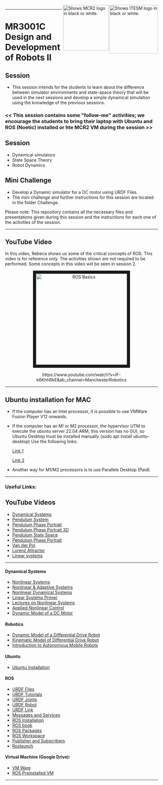 <picture>
  <source media="(prefers-color-scheme: dark)" srcset="https://github.com/ManchesterRoboticsLtd/MR3001B_Design_and_Development_of_Robots_I/blob/main/Misc/Logos/Logotipo%20Vertical%20Bco_Transparente.png">
  <source media="(prefers-color-scheme: light)" srcset="https://github.com/ManchesterRoboticsLtd/MR3001B_Design_and_Development_of_Robots_I/blob/main/Misc/Logos/Logotipo%20Vertical%20Azul%20transparente.png">
  <img alt="Shows ITESM logo in black or white." width="160" align="right">
</picture>

<picture>
  <source media="(prefers-color-scheme: dark)" srcset="https://github.com/ManchesterRoboticsLtd/MR3001B_Design_and_Development_of_Robots_I/blob/main/Misc/Logos/MCR2_Logo_White.png">
  <source media="(prefers-color-scheme: light)" srcset="https://github.com/ManchesterRoboticsLtd/MR3001B_Design_and_Development_of_Robots_I/blob/main/Misc/Logos/MCR2_Logo_Black.png">
  <img alt="Shows MCR2 logo in black or white." width="150" align="right">
</picture>

---
# MR3001C Design and Development of Robots II

  ## Session
  * This session intends for the students to learn about the difference between simulator environments and state-space theory that will be used in the next sessions and develop a simple dynamical simulation using the knowledge of the previous sessions.

### << This session contains some "follow-me" activities; we encourage the students to bring their laptop with Ubuntu and ROS (Noetic) installed or hte MCR2 VM during the session >>

  ## Session
  * Dynamical simulators
  * State Space Theory
  * Robot Dynamics

  ## Mini Challenge
  * Develop a Dynamic simulator for a DC motor using URDF Files.
  * The mini challenge and further instructions for this session are located in the folder Challenge. 

  
  Please note: This repository contains all the necessary files and presentations given during this session and the instructions for each one of the activities of the session.

---

## YouTube Video
  In this video, Rebeca shows us some of the critical concepts of ROS. This video is for reference only. The activities shown are not required to be performed. Some concepts in this video will be seen in session 2.

<a href="http://www.youtube.com/watch?feature=player_embedded&v=IF-k6KhhRkE
" target="_blank"><p align="center"><img src="http://img.youtube.com/vi/IF-k6KhhRkE/0.jpg" 
alt="ROS Basics" width="300" border="10"/></p></a> 

<div align="center"> https://www.youtube.com/watch?v=IF-k6KhhRkE&ab_channel=ManchesterRobotics </div>

---

## Ubuntu installation for MAC
 * If the computer has an Intel processor, it is possible to use  VMWare Fusion Player V12 onwards.
 * If the computer has an M! or M2 processor, the hypervisor UTM to execute the ubuntu server 22.04 ARM, this version has no GUI, so Ubuntu Desktop must be installed manually
    (sudo apt install ubuntu-desktop)
   Use the following links:
   
   [Link 1](https://www.youtube.com/watch?v=O19mv1pe76M)
   
   [Link 2](https://www.youtube.com/watch?v=-XFNUeWhsIQ)
   
 * Another way for M1/M2 processors is to use Parallels Desktop (Paid).

---

### Useful Links: 

## YouTube Videos
  * [Dynamical Systems](https://www.youtube.com/watch?v=9RG-AuUSuhM&list=PLqCuMQTwnIP99CrzdPEroGhdAhzVfvWgR&index=2&ab_channel=ManchesterRobotics)
  * [Pendulum System](https://www.youtube.com/watch?v=NjcRbP_L_-Y&list=PLqCuMQTwnIP99CrzdPEroGhdAhzVfvWgR&index=3&ab_channel=ManchesterRobotics)
  * [Pendulum Phase Portrait](https://www.youtube.com/watch?v=xi1vUEH9OO8&list=PLqCuMQTwnIP99CrzdPEroGhdAhzVfvWgR&index=4&ab_channel=ManchesterRobotics)
  * [Pendulum Phase Portrait 3D](https://www.youtube.com/watch?v=EKiWPS61nqo&list=PLqCuMQTwnIP99CrzdPEroGhdAhzVfvWgR&index=5&ab_channel=ManchesterRobotics)
  * [Pendulum State Space](https://www.youtube.com/watch?v=eZfnn9VGsqY&list=PLqCuMQTwnIP99CrzdPEroGhdAhzVfvWgR&index=6&ab_channel=ManchesterRobotics)
  * [Pendulum Phase Portrait](https://www.youtube.com/watch?v=mTH1MSlv97c&list=PLqCuMQTwnIP99CrzdPEroGhdAhzVfvWgR&index=7&ab_channel=ManchesterRobotics)
  * [Van der Pol](https://www.youtube.com/watch?v=78Cqfejpb3U&list=PLqCuMQTwnIP99CrzdPEroGhdAhzVfvWgR&index=8&ab_channel=ManchesterRobotics)
  * [Lorenz Attractor](https://www.youtube.com/watch?v=lSlIbP3YYyM&list=PLqCuMQTwnIP99CrzdPEroGhdAhzVfvWgR&index=9&ab_channel=ManchesterRobotics)
  * [Linear systems](https://www.youtube.com/watch?v=XuR6oNYjG10&list=PLqCuMQTwnIP99CrzdPEroGhdAhzVfvWgR&index=10&ab_channel=ManchesterRobotics)
---

#### Dynamical Systems
  * [Nonlinear Systems](https://books.google.fr/books/about/Nonlinear_Systems.html?id=t_d1QgAACAAJ&redir_esc=y)
  * [Nonlinear & Adaptive Systems](https://digital-library.theiet.org/content/books/ce/pbce084e)
  * [Nonlinear Dynamical Systems](https://books.google.fr/books/about/Nonlinear_Dynamical_Systems.html?id=FPlQAAAAMAAJ&redir_esc=y)
  * [Linear Systems Primer](https://wp.kntu.ac.ir/hrahmanei/Adv-Control-Books/A-Linear-Systems-Primer.pdf)
  * [Lectures on Nonlinear Systems](https://web.mit.edu/nsl/www/videos/lectures.html)
  * [Applied Nonlinear Control](https://books.google.fr/books/about/Applied_Nonlinear_Control.html?id=cwpRAAAAMAAJ&redir_esc=y)
  * [Dynamic Model of a DC Motor](https://www.ijser.org/researchpaper/Dynamic-Model-Analysis-of-a-DC-Motor-in-MATLAB.pdf)

#### Robotics
* [Dynamic Model of a Differential Drive Robot](https://www.hilarispublisher.com/open-access/dynamic-modelling-of-differentialdrive-mobile-robots-using-lagrange-and-newtoneuler-methodologies-a-unified-framework-2168-9695.1000107.pdf)
* [Kinematic Model of Differential Drive Robot](https://globaljournals.org/GJRE_Volume14/1-Kinematics-Localization-and-Control.pdf)
* [Introduction to Autonomous Mobile Robots](https://ieeexplore.ieee.org/book/6267528)

#### Ubuntu
  * [Ubuntu Installation](https://ubuntu.com/tutorials/install-ubuntu-desktop#1-overview)

#### ROS
 * [URDF Files](http://wiki.ros.org/urdf)
 * [URDF Tutorials](http://wiki.ros.org/urdf/Tutorials)
 * [URDF Joints](http://wiki.ros.org/urdf/XML/joint)
 * [URDF Robot](http://wiki.ros.org/urdf/XML/robot)
 * [URDF Link](http://wiki.ros.org/urdf/XML/link)
 * [Messages and Services](http://wiki.ros.org/ROS/Tutorials/CreatingMsgAndSrv)
 * [ROS Installation](http://wiki.ros.org/noetic/Installation/Ubuntu)
 * [ROS book](https://www.cse.sc.edu/~jokane/agitr/)
 * [ROS Packages](http://wiki.ros.org/ROS/Tutorials/CreatingPackage)
 * [ROS Workspace](http://wiki.ros.org/catkin/Tutorials/create_a_workspace)
 * [Publisher and Subscribers](http://wiki.ros.org/ROS/Tutorials/WritingPublisherSubscriber%28python%29)
 * [Roslaunch](http://wiki.ros.org/roslaunch)

#### Virtual Machine (Google Drive): 
  * [VM Ware](https://drive.google.com/file/d/1Kqt8E69nB5pxYzyVztyoxF0UY9yCHLns/view)
  * [ROS Preinstalled VM](https://drive.google.com/file/d/1LCn433uN5pf8dcauWDagKEKjORsE3fZR/view)
 ---
